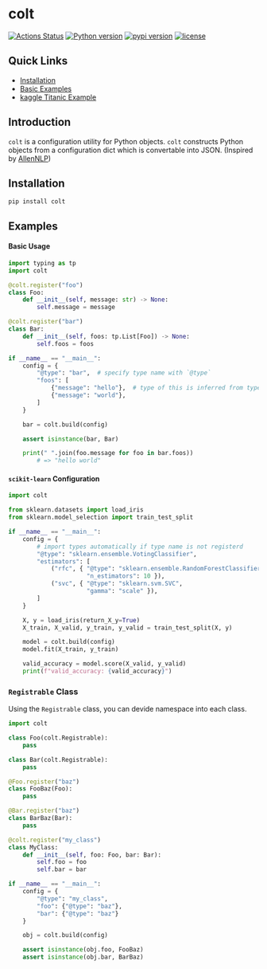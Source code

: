 colt
===

[![Actions Status](https://github.com/altescy/colt/workflows/build/badge.svg)](https://github.com/altescy/colt)
[![Python version](https://img.shields.io/pypi/pyversions/colt)](https://github.com/altescy/colt)
[![pypi version](https://img.shields.io/pypi/v/colt)](https://pypi.org/project/colt/)
[![license](https://img.shields.io/github/license/altescy/colt)](https://github.com/altescy/colt/blob/master/LICENSE)

## Quick Links

- [Installation](#Installation)
- [Basic Examples](Examples)
- [kaggle Titanic Example](https://github.com/altescy/colt/tree/master/examples/titanic)

## Introduction

`colt` is a configuration utility for Python objects.
`colt` constructs Python objects from a configuration dict which is convertable into JSON.
(Inspired by [AllenNLP](https://github.com/allenai/allennlp))


## Installation

```
pip install colt
```

## Examples

#### Basic Usage

```python
import typing as tp
import colt

@colt.register("foo")
class Foo:
    def __init__(self, message: str) -> None:
        self.message = message

@colt.register("bar")
class Bar:
    def __init__(self, foos: tp.List[Foo]) -> None:
        self.foos = foos

if __name__ == "__main__":
    config = {
        "@type": "bar",  # specify type name with `@type`
        "foos": [
            {"message": "hello"},  # type of this is inferred from type-hint
            {"message": "world"},
        ]
    }

    bar = colt.build(config)

    assert isinstance(bar, Bar)

    print(" ".join(foo.message for foo in bar.foos))
        # => "hello world"
```

#### `scikit-learn` Configuration

```python
import colt

from sklearn.datasets import load_iris
from sklearn.model_selection import train_test_split

if __name__ == "__main__":
    config = {
        # import types automatically if type name is not registerd
        "@type": "sklearn.ensemble.VotingClassifier",
        "estimators": [
            ("rfc", { "@type": "sklearn.ensemble.RandomForestClassifier",
                      "n_estimators": 10 }),
            ("svc", { "@type": "sklearn.svm.SVC",
                      "gamma": "scale" }),
        ]
    }

    X, y = load_iris(return_X_y=True)
    X_train, X_valid, y_train, y_valid = train_test_split(X, y)

    model = colt.build(config)
    model.fit(X_train, y_train)

    valid_accuracy = model.score(X_valid, y_valid)
    print(f"valid_accuracy: {valid_accuracy}")
```


### `Registrable` Class

Using the `Registrable` class, you can devide namespace into each class.

```python
import colt

class Foo(colt.Registrable):
    pass

class Bar(colt.Registrable):
    pass

@Foo.register("baz")
class FooBaz(Foo):
    pass

@Bar.register("baz")
class BarBaz(Bar):
    pass

@colt.register("my_class")
class MyClass:
    def __init__(self, foo: Foo, bar: Bar):
        self.foo = foo
        self.bar = bar

if __name__ == "__main__":
    config = {
        "@type": "my_class",
        "foo": {"@type": "baz"},
        "bar": {"@type": "baz"}
    }

    obj = colt.build(config)

    assert isinstance(obj.foo, FooBaz)
    assert isinstance(obj.bar, BarBaz)
```
